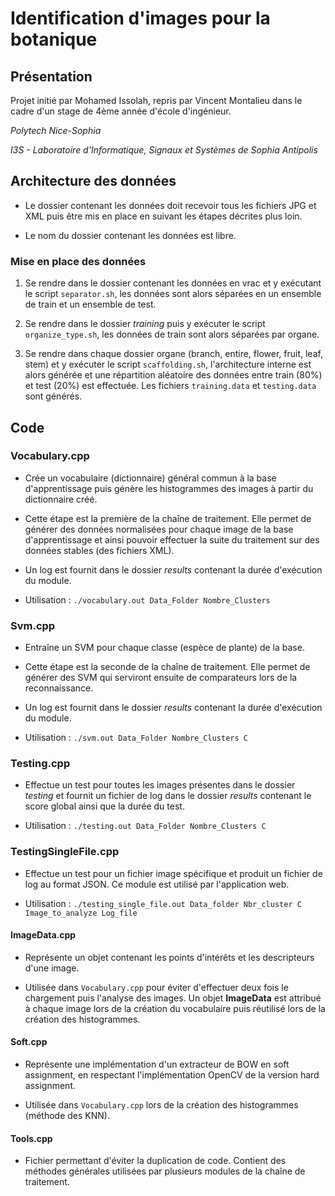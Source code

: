 # Identification d'images pour la botanique

## Présentation

Projet initié par Mohamed Issolah, repris par Vincent Montalieu dans le cadre d'un stage de 4ème année d'école d'ingénieur.

*Polytech Nice-Sophia*

*I3S - Laboratoire d'Informatique, Signaux et Systèmes de Sophia Antipolis*

## Architecture des données

* Le dossier contenant les données doit recevoir tous les fichiers JPG et XML puis être mis en place en suivant les étapes décrites plus loin.

* Le nom du dossier contenant les données est libre.

### Mise en place des données

1. Se rendre dans le dossier contenant les données en vrac et y exécutant le script `separator.sh`, les données sont alors séparées en un ensemble de train et un ensemble de test.

2. Se rendre dans le dossier *training* puis y exécuter le script `organize_type.sh`, les données de train sont alors séparées par organe.

3.  Se rendre dans chaque dossier organe (branch, entire, flower, fruit, leaf, stem) et y exécuter le script `scaffolding.sh`, l'architecture interne est alors générée et une répartition aléatoire des données entre train (80%) et test (20%) est effectuée. Les fichiers `training.data` et `testing.data` sont générés.

## Code

### Vocabulary.cpp

* Crée un vocabulaire (dictionnaire) général commun à la base d'apprentissage puis génère les histogrammes des images à partir du dictionnaire créé.

* Cette étape est la première de la chaîne de traitement. Elle permet de générer des données normalisées pour chaque image de la base d'apprentissage et ainsi pouvoir effectuer la suite du traitement sur des données stables (des fichiers XML).

* Un log est fournit dans le dossier *results* contenant la durée d'exécution du module.

* Utilisation : `./vocabulary.out Data_Folder Nombre_Clusters`

### Svm.cpp

* Entraîne un SVM pour chaque classe (espèce de plante) de la base.

* Cette étape est la seconde de la chaîne de traitement. Elle permet de générer des SVM qui serviront ensuite de comparateurs lors de la reconnaissance.

* Un log est fournit dans le dossier *results* contenant la durée d'exécution du module.

* Utilisation : `./svm.out Data_Folder Nombre_Clusters C`

### Testing.cpp

* Effectue un test pour toutes les images présentes dans le dossier *testing* et fournit un fichier de log dans le dossier *results* contenant le score global ainsi que la durée du test.

* Utilisation : `./testing.out Data_Folder Nombre_Clusters C`

### TestingSingleFile.cpp

* Effectue un test pour un fichier image spécifique et produit un fichier de log au format JSON. Ce module est utilisé par l'application web.

* Utilisation : `./testing_single_file.out Data_folder Nbr_cluster C Image_to_analyze Log_file`

#### ImageData.cpp

* Représente un objet contenant les points d'intérêts et les descripteurs d'une image.

* Utilisée dans `Vocabulary.cpp` pour éviter d'effectuer deux fois le chargement puis l'analyse des images. Un objet **ImageData** est attribué à chaque image lors de la création du vocabulaire puis réutilisé lors de la création des histogrammes.

#### Soft.cpp

* Représente une implémentation d'un extracteur de BOW en soft assignment, en respectant l'implémentation OpenCV de la version hard assignment.

* Utilisée dans `Vocabulary.cpp` lors de la création des histogrammes (méthode des KNN).

#### Tools.cpp

* Fichier permettant d'éviter la duplication de code. Contient des méthodes générales utilisées par plusieurs modules de la chaîne de traitement.